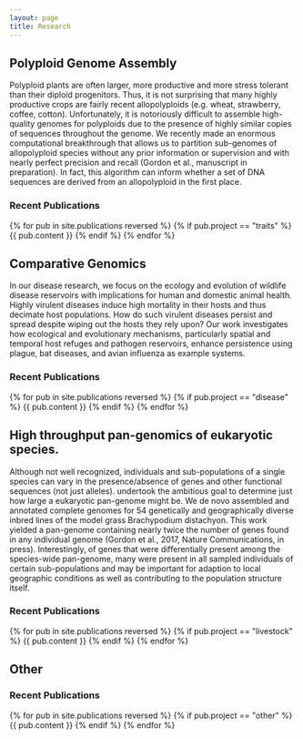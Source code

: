 ```yaml
---
layout: page
title: Research
---
```


## Polyploid Genome Assembly

Polyploid plants are often larger, more productive and more stress tolerant than their diploid progenitors. Thus, it is not surprising that many highly productive crops are fairly recent allopolyploids (e.g. wheat, strawberry, coffee, cotton). Unfortunately, it is notoriously difficult to assemble high-quality genomes for polyploids due to the presence of highly similar copies of sequences throughout the genome.
We recently made an enormous computational breakthrough that allows us to partition sub-genomes of allopolyploid species without any prior information or supervision and with nearly perfect precision and recall (Gordon et al., manuscript in preparation). In fact, this algorithm can inform whether a set of DNA sequences are derived from an allopolyploid in the first place. 

### Recent Publications
{% for pub in site.publications reversed %}
{% if pub.project == "traits" %}
  {{ pub.content }}
{% endif %}
{% endfor %}

## Comparative Genomics 

In our disease research, we focus on the ecology and evolution of wildlife disease reservoirs with implications for human and domestic animal health.  Highly virulent diseases induce high mortality in their hosts and thus decimate host populations. How do such virulent diseases persist and spread despite wiping out the hosts they rely upon? Our work investigates how ecological and evolutionary mechanisms, particularly spatial and temporal host refuges and pathogen reservoirs, enhance persistence using plague, bat diseases, and avian influenza as example systems.

### Recent Publications
{% for pub in site.publications reversed %}
{% if pub.project == "disease" %}
  {{ pub.content }}
{% endif %}
{% endfor %}

## High throughput pan-genomics of eukaryotic species. 

Although not well recognized, individuals and sub-populations of a single species can vary in the presence/absence of genes and other functional sequences (not just alleles).
undertook the ambitious goal to determine just how large a eukaryotic pan-genome might be. 
We de novo assembled and annotated complete genomes for 54 genetically and geographically diverse inbred lines of the model grass Brachypodium distachyon.
This work yielded a pan-genome containing nearly twice the number of genes found in any individual genome (Gordon et al., 2017, Nature Communications, in press). Interestingly, of genes that were differentially present among the species-wide pan-genome, many were present in all sampled individuals of certain sub-populations and may be important for adaption to local geographic conditions as well as contributing to the population structure itself.

### Recent Publications
{% for pub in site.publications reversed %}
{% if pub.project == "livestock" %}
  {{ pub.content }}
{% endif %}
{% endfor %}

## Other

### Recent Publications
{% for pub in site.publications reversed %}
{% if pub.project == "other" %}
  {{ pub.content }}
{% endif %}
{% endfor %}
